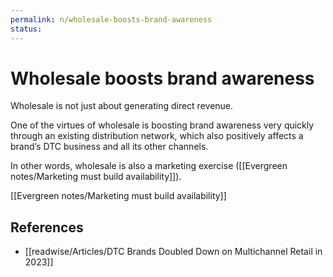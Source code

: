 ```yaml
---
permalink: n/wholesale-boosts-brand-awareness
status: 
---
```

# Wholesale boosts brand awareness

Wholesale is not just about generating direct revenue.

One of the virtues of wholesale is boosting brand awareness very quickly through an existing distribution network, which also positively affects a brand’s DTC business and all its other channels.

In other words, wholesale is also a marketing exercise ([[Evergreen notes/Marketing must build availability]]).

[[Evergreen notes/Marketing must build availability]]

## References

- [[readwise/Articles/DTC Brands Doubled Down on Multichannel Retail in 2023]]
